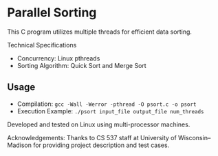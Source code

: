 # Parallel Sorting

This C program utilizes multiple threads for efficient data sorting.

Technical Specifications

- Concurrency: Linux pthreads
- Sorting Algorithm: Quick Sort and Merge Sort

## Usage

- Compilation: `gcc -Wall -Werror -pthread -O psort.c -o psort`
- Execution Example: `./psort input_file output_file num_threads`

Developed and tested on Linux using multi-processor machines.

Acknowledgements: Thanks to CS 537 staff at University of Wisconsin–Madison for providing project description and test cases.